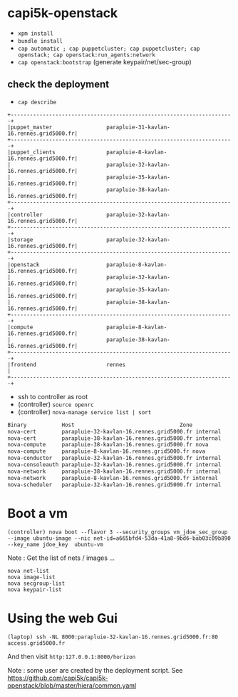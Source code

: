 capi5k-openstack
=================

* ``` xpm install ```
* ``` bundle install ```
* ```cap automatic ; cap puppetcluster; cap puppetcluster; cap openstack; cap openstack:run_agents:network```
* ```cap openstack:bootstrap``` (generate keypair/net/sec-group)


## check the deployment

* ```cap describe```

```
+----------------------------------------------------------------------+
|puppet_master                 parapluie-31-kavlan-16.rennes.grid5000.fr|
+----------------------------------------------------------------------+
|puppet_clients                parapluie-8-kavlan-16.rennes.grid5000.fr|
|                              parapluie-32-kavlan-16.rennes.grid5000.fr|
|                              parapluie-35-kavlan-16.rennes.grid5000.fr|
|                              parapluie-38-kavlan-16.rennes.grid5000.fr|
+----------------------------------------------------------------------+
|controller                    parapluie-32-kavlan-16.rennes.grid5000.fr|
+----------------------------------------------------------------------+
|storage                       parapluie-32-kavlan-16.rennes.grid5000.fr|
+----------------------------------------------------------------------+
|openstack                     parapluie-8-kavlan-16.rennes.grid5000.fr|
|                              parapluie-32-kavlan-16.rennes.grid5000.fr|
|                              parapluie-35-kavlan-16.rennes.grid5000.fr|
|                              parapluie-38-kavlan-16.rennes.grid5000.fr|
+----------------------------------------------------------------------+
|compute                       parapluie-8-kavlan-16.rennes.grid5000.fr|
|                              parapluie-38-kavlan-16.rennes.grid5000.fr|
+----------------------------------------------------------------------+
|frontend                      rennes                                  |
+----------------------------------------------------------------------+
```
* ssh to controller as root
* (controller) ```source openrc```
* (controller) ```nova-manage service list | sort```

```bash
Binary           Host                                 Zone             Status     State Updated_At
nova-cert        parapluie-32-kavlan-16.rennes.grid5000.fr internal         enabled    :-)   2014-10-07 14:49:18
nova-cert        parapluie-38-kavlan-16.rennes.grid5000.fr internal         enabled    XXX   None
nova-compute     parapluie-38-kavlan-16.rennes.grid5000.fr nova             enabled    :-)   2014-10-07 14:49:17
nova-compute     parapluie-8-kavlan-16.rennes.grid5000.fr nova             enabled    :-)   2014-10-07 14:49:24
nova-conductor   parapluie-32-kavlan-16.rennes.grid5000.fr internal         enabled    :-)   2014-10-07 14:49:24
nova-consoleauth parapluie-32-kavlan-16.rennes.grid5000.fr internal         enabled    :-)   2014-10-07 14:49:19
nova-network     parapluie-38-kavlan-16.rennes.grid5000.fr internal         enabled    :-)   2014-10-07 14:49:25
nova-network     parapluie-8-kavlan-16.rennes.grid5000.fr internal         enabled    :-)   2014-10-07 14:49:23
nova-scheduler   parapluie-32-kavlan-16.rennes.grid5000.fr internal         enabled    :-)   2014-10-07 14:49:24
```

# Boot a vm

```
(controller) nova boot --flavor 3 --security_groups vm_jdoe_sec_group --image ubuntu-image --nic net-id=a665bfd4-53da-41a8-9bd6-bab03c09b890 --key_name jdoe_key  ubuntu-vm
```

Note : Get the list of nets / images  ...
```
nova net-list 
nova image-list
nova secgroup-list
nova keypair-list
````

# Using the web Gui

```
(laptop) ssh -NL 8000:parapluie-32-kavlan-16.rennes.grid5000.fr:80 access.grid5000.fr
```
And then visit ```http:127.0.0.1:8000/horizon```

Note : some user are created by the deployment script. See https://github.com/capi5k/capi5k-openstack/blob/master/hiera/common.yaml 


